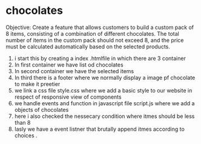 # chocolates
Objective: Create a feature that allows customers to build a custom pack of 8 items, consisting of a combination of different chocolates. The total number of items in the custom pack should not exceed 8, and the price must be calculated automatically based on the selected products.

1. i start this by creating a index .htmlfile in which there are 3 container
2. In first container we have  list od chocolates
3. In second container we have the selected items
4. In third there is a footer where we normally display a image pf chocolate to make it preetier
5. we link a css file style.css where we add a basic style to our website in respect of responsive view of components
6. we handle events and function in javascript file script.js where we add a objects of chocolates
7. here i also checked the nessecary condition where itmes should be less than 8
8. lasly we have a event listner that brutally append itmes according to choices .

